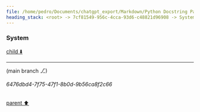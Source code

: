 ```yaml
---
file: /home/pedro/Documents/chatgpt_export/Markdown/Python Docstring Parsing Implementation.md
heading_stack: <root> -> 7cf81549-956c-4cca-93d6-c48821d96908 -> System
---
```

### System

[child ⬇️](#6476dbd4-7f75-47f1-8b0d-9b56ca8f2c66)

---

(main branch ⎇)
###### 6476dbd4-7f75-47f1-8b0d-9b56ca8f2c66
[parent ⬆️](#7cf81549-956c-4cca-93d6-c48821d96908)
